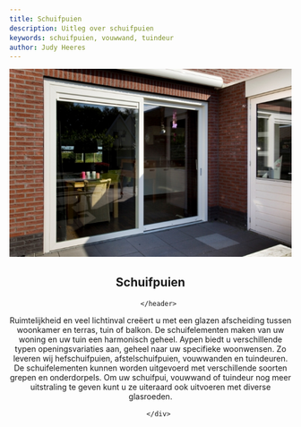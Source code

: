 ```yaml
---
title: Schuifpuien
description: Uitleg over schuifpuien
keywords: schuifpuien, vouwwand, tuindeur
author: Judy Heeres
---
```

<article class="blog full">
    <div class="image">
        <img src="/img/schuifpui.jpg" alt="Header aypen">
    </div>
    <!-- Inner -->
    <div class="inner">
        <header>
            <h1>Schuifpuien</h1>
          
        </header>
<p>Ruimtelijkheid en veel lichtinval creëert u met een glazen afscheiding tussen woonkamer en terras, tuin of balkon. De schuifelementen maken van uw woning en uw tuin een harmonisch geheel. Aypen biedt u verschillende typen openingsvariaties aan, geheel naar uw specifieke woonwensen. Zo leveren wij hefschuifpuien, afstelschuifpuien, vouwwanden en tuindeuren. De schuifelementen kunnen worden uitgevoerd met verschillende soorten grepen en onderdorpels. Om uw schuifpui, vouwwand of tuindeur nog meer uitstraling te geven kunt u ze uiteraard ook uitvoeren met diverse glasroeden.</p>

        
        </div>
</article>